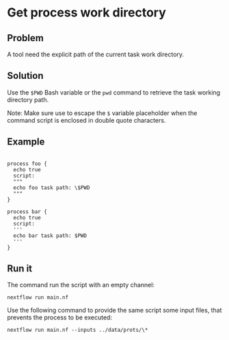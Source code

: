 # Get process work directory

## Problem 

A tool need the explicit path of the current task work directory.

## Solution 

Use the `$PWD` Bash variable or the `pwd` command to retrieve the task working directory path. 

Note: Make sure use to escape the `$` variable placeholder 
when the command script is enclosed in double quote characters.


## Example 

```nextflow

process foo {
  echo true
  script:
  """
  echo foo task path: \$PWD
  """ 
}

process bar {
  echo true
  script:
  '''
  echo bar task path: $PWD
  ''' 
}
```

## Run it 

The command run the script with an empty channel: 

    nextflow run main.nf

Use the following command to provide the same script
some input files, that prevents the process to be executed: 

    nextflow run main.nf --inputs ../data/prots/\*
